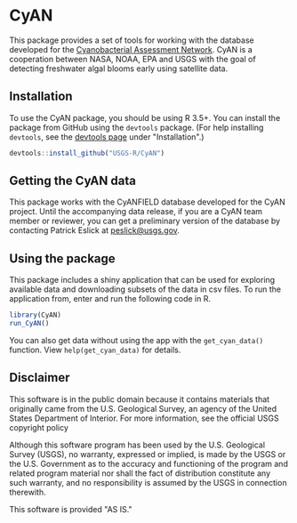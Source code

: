 
# CyAN

This package provides a set of tools for working with the database developed for the [Cyanobacterial Assessment Network](https://www.epa.gov/water-research/cyanobacteria-assessment-network-cyan). CyAN is a cooperation between NASA, NOAA, EPA and USGS with the goal of detecting freshwater algal blooms early using satellite data.

## Installation

To use the CyAN package, you should be using R 3.5+. You can install the package from GitHub using the `devtools` package. (For help installing `devtools`, see the [devtools page](https://github.com/r-lib/devtools) under "Installation".)

```r
devtools::install_github("USGS-R/CyAN")
```
## Getting the CyAN data

This package works with the CyANFIELD database developed for the CyAN project. Until the accompanying data release, if you are a CyAN team member or reviewer, you can get a preliminary version of the database by contacting Patrick Eslick at <peslick@usgs.gov>.

## Using the package

This package includes a shiny application that can be used for exploring available data and downloading subsets of the data in csv files. To run the application from, enter and run the following code in R.

```r
library(CyAN)
run_CyAN()
```

You can also get data without using the app with the `get_cyan_data()` function. View `help(get_cyan_data)` for details.

## Disclaimer

This software is in the public domain because it contains materials that originally came from the U.S. Geological Survey, an agency of the United States Department of Interior. For more information, see the official USGS copyright policy

Although this software program has been used by the U.S. Geological Survey (USGS), no warranty, expressed or implied, is made by the USGS or the U.S. Government as to the accuracy and functioning of the program and related program material nor shall the fact of distribution constitute any such warranty, and no responsibility is assumed by the USGS in connection therewith.

This software is provided "AS IS."
